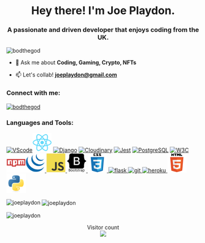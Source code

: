 <h1 align="center">Hey there! I'm Joe Playdon.</h1>
<h3 align="center">A passionate and driven developer that enjoys coding from the UK.</h3>

<p align="left"> <img src="https://komarev.com/ghpvc/?username=bodthegod&label=Profile%20views&color=0e75b6&style=flat" alt="bodthegod" /> </p>

- 💬 Ask me about **Coding, Gaming, Crypto, NFTs**

- 📫 Let's collab! **joeplaydon@gmail.com**

<h3 align="left">Connect with me:</h3>
<p align="left">
<a href="https://www.linkedin.com/in/joe-playdon-882a58231/" target="blank"><img align="center" src="https://www.vectorlogo.zone/logos/linkedin/linkedin-tile.svg" alt="bodthegod" height="50" width="50" /></a>
</p>

<h3 align="left">Languages and Tools:</h3>
<p align="left">
<a href="https://code.visualstudio.com/"><img src="https://www.vectorlogo.zone/logos/visualstudio_code/visualstudio_code-icon.svg" alt="VScode" width="50" height="50"></a><a href="https://reactjs.org/"><img src="https://raw.githubusercontent.com/devicons/devicon/master/icons/react/react-original.svg" alt="React" width="50" height="50"></a>
<a href="https://www.djangoproject.com/"><img src="https://www.vectorlogo.zone/logos/djangoproject/djangoproject-icon.svg" alt="Django" width="50" height="50"></a>
<a href="https://cloudinary.com/"><img src="https://raw.githubusercontent.com/wappalyzer/wappalyzer/9444dbd69136b539334d9848662cfddb1157e785/src/drivers/webextension/images/icons/Cloudinary.svg" alt="Cloudinary" width="50" height="50"></a>
<a href="https://jestjs.io/"><img src="https://www.vectorlogo.zone/logos/jestjsio/jestjsio-icon.svg" alt="Jest" width="50" height="50"></a>
<a href="https://www.postgresql.org/"><img src="https://www.vectorlogo.zone/logos/postgresql/postgresql-icon.svg" alt="PostgreSQL" width="50" height="50"></a>
<a href="https://validator.w3.org/"><img src="https://www.vectorlogo.zone/logos/w3c/w3c-tile.svg" alt="W3C" width="50" height="50"></a><a href="npmjs.com"><img src="https://raw.githubusercontent.com/devicons/devicon/master/icons/npm/npm-original-wordmark.svg" alt="npm" width="50" height="50"></a><a href="https://jquery.com/"><img src="https://raw.githubusercontent.com/devicons/devicon/master/icons/jquery/jquery-plain.svg" alt="Jquery" width="50" height="50"></a><a href="https://developer.mozilla.org/en-US/docs/Web/JavaScript" target="_blank"> <img src="https://raw.githubusercontent.com/devicons/devicon/master/icons/javascript/javascript-original.svg" alt="javascript" width="50" height="50"/> </a><a href="https://getbootstrap.com" target="_blank"> <img src="https://raw.githubusercontent.com/devicons/devicon/master/icons/bootstrap/bootstrap-plain-wordmark.svg" alt="bootstrap" width="50" height="50"/> </a><a href="https://www.w3schools.com/css/" target="_blank"> <img src="https://raw.githubusercontent.com/devicons/devicon/master/icons/css3/css3-original-wordmark.svg" alt="css3" width="50" height="50"/> </a> <a href="https://flask.palletsprojects.com/" target="_blank"> <img src="https://www.vectorlogo.zone/logos/pocoo_flask/pocoo_flask-icon.svg" alt="flask" width="50" height="50"/> </a> <a href="https://git-scm.com/" target="_blank"> <img src="https://www.vectorlogo.zone/logos/git-scm/git-scm-icon.svg" alt="git" width="50" height="50"/> </a> <a href="https://heroku.com" target="_blank"> <img src="https://www.vectorlogo.zone/logos/heroku/heroku-icon.svg" alt="heroku" width="50" height="50"/> </a> <a href="https://www.w3.org/html/" target="_blank"> <img src="https://raw.githubusercontent.com/devicons/devicon/master/icons/html5/html5-original-wordmark.svg" alt="html5" width="50" height="50"/> </a><a href="https://www.python.org" target="_blank"> <img src="https://raw.githubusercontent.com/devicons/devicon/master/icons/python/python-original.svg" alt="python" width="50" height="50"/> </a>

<p><img align="left" src="[https://github-readme-stats.vercel.app/api/top-langs?username=bodthegod&show_icons=true&locale=en&layout=compact](https://github-readme-stats-iota-peach.vercel.app/)" alt="joeplaydon" /></p>

<p>&nbsp;<img align="center" src="[https://github-readme-stats.vercel.app/api?username=bodthegod&show_icons=true&locale=en](https://github-readme-stats-iota-peach.vercel.app/)" alt="joeplaydon" /></p>

<p><img align="center" src="https://github-readme-streak-stats.herokuapp.com/?user=bodthegod&" alt="joeplaydon" /></p>


<p align="center"> 
  Visitor count<br>
  <img src="https://profile-counter.glitch.me/bodthegod/count.svg" />
</p>
